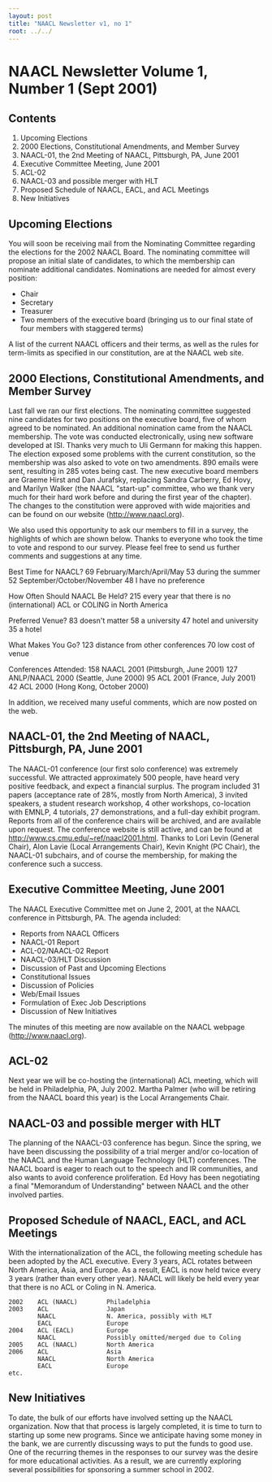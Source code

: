 ```yaml
---
layout: post
title: "NAACL Newsletter v1, no 1"
root: ../../
---
```


NAACL Newsletter Volume 1, Number 1 (Sept 2001)
===============================================

Contents
--------

1. Upcoming Elections
2. 2000 Elections, Constitutional Amendments, and Member Survey
3. NAACL-01, the 2nd Meeting of NAACL, Pittsburgh, PA, June 2001
4. Executive Committee Meeting, June 2001
5. ACL-02
6. NAACL-03 and possible merger with HLT
7. Proposed Schedule of NAACL, EACL, and ACL Meetings
8. New Initiatives


Upcoming Elections
------------------------------------------------------------------------------

You will soon be receiving mail from the Nominating Committee
regarding the elections for the 2002 NAACL Board. The nominating
committee will propose an initial slate of candidates, to which the
membership can nominate additional candidates. Nominations are needed
for almost every position:

- Chair
- Secretary
- Treasurer
- Two members of the executive board (bringing us to our final state of four members with staggered terms)

A list of the current NAACL officers and their terms, as well as the
rules for term-limits as specified in our constitution, are at the
NAACL web site.


2000 Elections, Constitutional Amendments, and Member Survey
------------------------------------------------------------------------------

Last fall we ran our first elections. The nominating committee
suggested nine candidates for two positions on the executive board,
five of whom agreed to be nominated.  An additional nomination came
from the NAACL membership.  The vote was conducted electronically,
using new software developed at ISI.  Thanks very much to Uli Germann
for making this happen. The election exposed some problems with the
current constitution, so the membership was also asked to vote on two
amendments.  890 emails were sent, resulting in 285 votes being cast.
The new executive board members are Graeme Hirst and Dan Jurafsky,
replacing Sandra Carberry, Ed Hovy, and Marilyn Walker (the NAACL
"start-up" committee, who we thank very much for their hard work
before and during the first year of the chapter).  The changes to the
constitution were approved with wide majorities and can be found on
our website (http://www.naacl.org).

We also used this opportunity to ask our members to fill in a survey,
the highlights of which are shown below.  Thanks to everyone who took
the time to vote and respond to our survey.  Please feel free to send
us further comments and suggestions at any time.

Best Time for NAACL?
    69 February/March/April/May
    53 during the summer
    52 September/October/November
    48 I have no preference

How Often Should NAACL Be Held?
   215 every year that there is no (international) ACL or COLING in North America

Preferred Venue?
    83 doesn't matter
    58 a university
    47 hotel and university
    35 a hotel

What Makes You Go?
   123 distance from other conferences
    70 low cost of venue

Conferences Attended:
   158 NAACL 2001 (Pittsburgh, June 2001)
   127 ANLP/NAACL 2000 (Seattle, June 2000)
    95 ACL 2001 (France, July 2001)
    42 ACL 2000 (Hong Kong, October 2000)
 
In addition, we received many useful comments, which are now posted on
the web.


NAACL-01, the 2nd Meeting of NAACL, Pittsburgh, PA, June 2001
------------------------------------------------------------------------------

The NAACL-01 conference (our first solo conference) was extremely
successful.  We attracted approximately 500 people, have heard very
positive feedback, and expect a financial surplus. The program
included 31 papers (acceptance rate of 28%, mostly from North
America), 3 invited speakers, a student research workshop, 4 other
workshops, co-location with EMNLP, 4 tutorials, 27 demonstrations, and
a full-day exhibit program.  Reports from all of the conference chairs
will be archived, and are available upon request.  The conference
website is still active, and can be found at
http://www.cs.cmu.edu/~ref/naacl2001.html.  Thanks to Lori Levin
(General Chair), Alon Lavie (Local Arrangements Chair), Kevin Knight
(PC Chair), the NAACL-01 subchairs, and of course the membership, for
making the conference such a success.


Executive Committee Meeting, June 2001
------------------------------------------------------------------------------

The NAACL Executive Committee met on June 2, 2001, at the NAACL
conference in Pittsburgh, PA. The agenda included:

* Reports from NAACL Officers
* NAACL-01 Report
* ACL-02/NAACL-02 Report
* NAACL-03/HLT Discussion
* Discussion of Past and Upcoming Elections
* Constitutional Issues
* Discussion of Policies
* Web/Email Issues
* Formulation of Exec Job Descriptions
* Discussion of New Initiatives

The minutes of this meeting are now available on the NAACL webpage
(http://www.naacl.org).


ACL-02
------------------------------------------------------------------------------

Next year we will be co-hosting the (international) ACL meeting, which
will be held in Philadelphia, PA, July 2002.  Martha Palmer (who will
be retiring from the NAACL board this year) is the Local Arrangements
Chair.


NAACL-03 and possible merger with HLT
------------------------------------------------------------------------------

The planning of the NAACL-03 conference has begun.  Since the spring,
we have been discussing the possibility of a trial merger and/or
co-location of the NAACL and the Human Language Technology (HLT)
conferences.  The NAACL board is eager to reach out to the speech and
IR communities, and also wants to avoid conference proliferation. Ed
Hovy has been negotiating a final "Memorandum of Understanding"
between NAACL and the other involved parties.


Proposed Schedule of NAACL, EACL, and ACL Meetings
------------------------------------------------------------------------------

With the internationalization of the ACL, the following meeting
schedule has been adopted by the ACL executive.  Every 3 years, ACL
rotates between North America, Asia, and Europe.  As a result, EACL is
now held twice every 3 years (rather than every other year).  NAACL
will likely be held every year that there is no ACL or Coling in
N. America.

    2002    ACL (NAACL)        Philadelphia     
    2003    ACL                Japan         
            NAACL              N. America, possibly with HLT
            EACL               Europe         
    2004    ACL (EACL)         Europe         
            NAACL              Possibly omitted/merged due to Coling
    2005    ACL (NAACL)        North America 
    2006    ACL                Asia 
            NAACL              North America 
            EACL               Europe
    etc.


New Initiatives
------------------------------------------------------------------------------

To date, the bulk of our efforts have involved setting up the NAACL
organization.  Now that that process is largely completed, it is time
to turn to starting up some new programs.  Since we anticipate having
some money in the bank, we are currently discussing ways to put the
funds to good use.  One of the recurring themes in the responses to
our survey was the desire for more educational activities.  As a
result, we are currently exploring several possibilities for
sponsoring a summer school in 2002.

